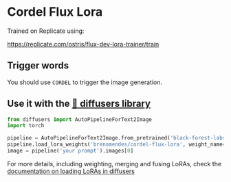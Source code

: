 # Cordel Flux Lora

<!-- <Gallery /> -->

Trained on Replicate using:

https://replicate.com/ostris/flux-dev-lora-trainer/train

## Trigger words

You should use `CORDEL` to trigger the image generation.

## Use it with the [🧨 diffusers library](https://github.com/huggingface/diffusers)

```py
from diffusers import AutoPipelineForText2Image
import torch

pipeline = AutoPipelineForText2Image.from_pretrained('black-forest-labs/FLUX.1-dev', torch_dtype=torch.float16).to('cuda')
pipeline.load_lora_weights('brenomendes/cordel-flux-lora', weight_name='lora.safetensors')
image = pipeline('your prompt').images[0]
```

For more details, including weighting, merging and fusing LoRAs, check the [documentation on loading LoRAs in diffusers](https://huggingface.co/docs/diffusers/main/en/using-diffusers/loading_adapters)
